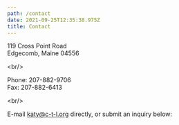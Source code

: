 ```yaml
---
path: /contact
date: 2021-09-25T12:35:38.975Z
title: Contact
---
```

119 Cross Point Road\
Edgecomb, Maine 04556

<﻿br/>

Phone: 207-882-9706\
Fax: 207-882-6413

<﻿br/>

E-mail [katy@c-t-l.org](mailto:katy@c-t-l.org) directly, or submit an inquiry below: